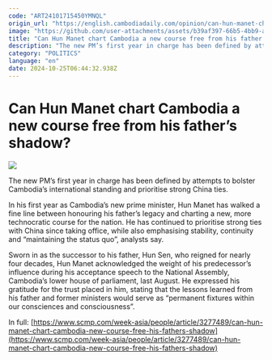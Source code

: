 ```yaml
---
code: "ART24101715450YMNQL"
origin_url: "https://english.cambodiadaily.com/opinion/can-hun-manet-chart-cambodia-a-new-course-free-from-his-fathers-shadow-189259/"
image: "https://github.com/user-attachments/assets/b39af397-66b5-4bb9-a84d-370bffc9a918"
title: "Can Hun Manet chart Cambodia a new course free from his father’s shadow?"
description: "The new PM’s first year in charge has been defined by attempts to bolster Cambodia’s international standing and prioritise strong China ties."
category: "POLITICS"
language: "en"
date: 2024-10-25T06:44:32.938Z
---
```


# Can Hun Manet chart Cambodia a new course free from his father’s shadow?

 ![](https://github.com/user-attachments/assets/95504a90-79a1-4e71-8259-9e9bf0a86d42)

The new PM’s first year in charge has been defined by attempts to bolster Cambodia’s international standing and prioritise strong China ties.

In his first year as Cambodia’s new prime minister, Hun Manet has walked a fine line between honouring his father’s legacy and charting a new, more technocratic course for the nation. He has continued to prioritise strong ties with China since taking office, while also emphasising stability, continuity and “maintaining the status quo”, analysts say.

Sworn in as the successor to his father, Hun Sen, who reigned for nearly four decades, Hun Manet acknowledged the weight of his predecessor’s influence during his acceptance speech to the National Assembly, Cambodia’s lower house of parliament, last August. He expressed his gratitude for the trust placed in him, stating that the lessons learned from his father and former ministers would serve as “permanent fixtures within our consciences and consciousness”.

In full: [https://www.scmp.com/week-asia/people/article/3277489/can-hun-manet-chart-cambodia-new-course-free-his-fathers-shadow](https://www.scmp.com/week-asia/people/article/3277489/can-hun-manet-chart-cambodia-new-course-free-his-fathers-shadow)